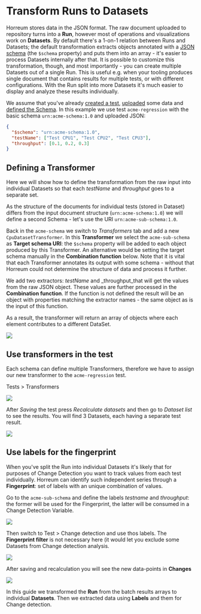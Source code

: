 # Transform Runs to Datasets

Horreum stores data in the JSON format. The raw document uploaded to repository turns into a **Run**, however most of operations and visualizations work on **Datasets**. By default there's a 1-on-1 relation between Runs and Datasets; the default transformation extracts objects annotated with a [JSON schema](https://json-schema.org/) (the `$schema` property) and puts them into an array - it's easier to process Datasets internally after that. It is possible to customize this transformation, though, and most importantly - you can create multiple Datasets out of a single Run. This is useful e.g. when your tooling produces single document that contains results for multiple tests, or with different configurations. With the Run split into more Datasets it's much easier to display and analyze these results individually.

We assume that you've already [created a test](./create_test.html), [uploaded](./upload.html) some data and [defined the Schema](./define_schema.html).
In this example we use test `acme-regression` with the basic schema `urn:acme-schema:1.0` and uploaded JSON:

```json
{
  "$schema": "urn:acme-schema:1.0",
  "testName": ["Test CPU1", "Test CPU2", "Test CPU3"],
  "throughput": [0.1, 0.2, 0.3]
}
```

## Defining a Transformer

Here we will show how to define the transformation from the raw input into individual Datasets so that each _testName_ and _throughput_ goes to a separate set.

As the structure of the documents for individual tests (stored in Dataset) differs from the input document structure (`urn:acme-schema:1.0`) we will define a second Schema - let's use the URI `urn:acme-sub-schema:1.0`.

Back in the `acme-schema` we switch to _Transformers_ tab and add a new `CpuDatasetTransformer`. In this **Transformer** we select the `acme-sub-schema` as **Target schema URI**: the `$schema` property will be added to each object produced by this Transformer. An alternative would be setting the target schema manually in the **Combination function** below. Note that it is vital that each Transformer annotates its output with some schema - without that Horreum could not determine the structure of data and process it further.

We add two extractors: _testName_ and \_throughput_that will get the values from the raw JSON object. These values are further processed in the **Combination function**. If the function is not defined the result will be an object with properties matching the extractor names - the same object as is the input of this function.

As a result, the transformer will return an array of objects where each element contributes to a different DataSet.

<div class="screenshot"><img src="/assets/images/datasets/transformer_setup.png"></div>

## Use transformers in the test

Each schema can define multiple Transformers, therefore we have to assign our new transformer to the `acme-regression` test.

Tests > Transformers

<div class="screenshot"><img src="/assets/images/datasets/test_transformers.png"></div>

After _Saving_ the test press _Recalculate datasets_ and then go to _Dataset list_ to see the results.
You will find 3 Datasets, each having a separate test result.

<div class="screenshot"><img src="/assets/images/datasets/datasets.png"></div>

## Use labels for the fingerprint

When you've split the Run into individual Datasets it's likely that for purposes of Change Detection you want to track values from each test individually. Horreum can identify such independent series through a **Fingerprint**: set of labels with an unique combination of values.

Go to the `acme-sub-schema` and define the labels _testname_ and _throughput_: the former will be used for the Fingerprint, the latter will be consumed in a Change Detection Variable.

<div class="screenshot"><img src="/assets/images/datasets/labels.png"></div>

Then switch to Test > Change detection and use thos labels. The **Fingerprint filter** is not necessary here (it would let you exclude some Datasets from Change detection analysis.

<div class="screenshot"><img src="/assets/images/datasets/variables.png "></div>

After saving and recalculation you will see the new data-points in **Changes**

<div class="screenshot"><img src="/assets/images/datasets/change.png"></div>

In this guide we transformed the **Run** from the batch results arrays to individual **Datasets**.
Then we extracted data using **Labels** and them for Change detection.
